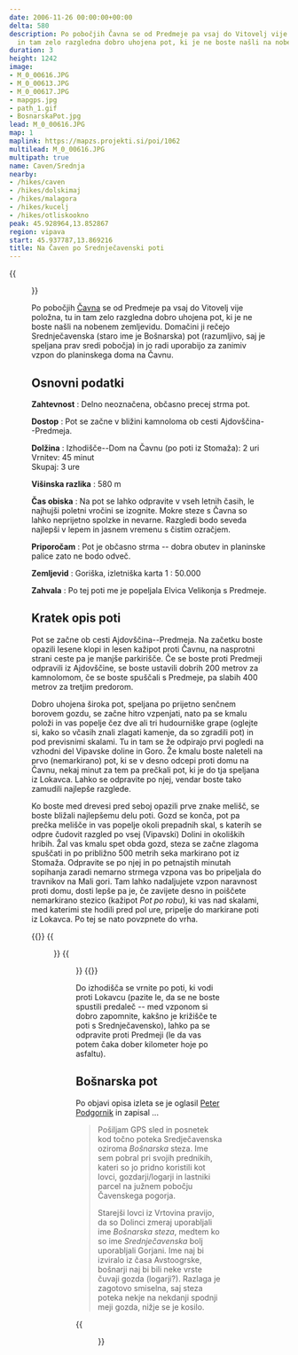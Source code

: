 ```yaml
---
date: 2006-11-26 00:00:00+00:00
delta: 580
description: Po pobočjih Čavna se od Predmeje pa vsaj do Vitovelj vije položna, tu
  in tam zelo razgledna dobro uhojena pot, ki je ne boste našli na nobenem zemljevidu.
duration: 3
height: 1242
image:
- M_0_00616.JPG
- M_0_00613.JPG
- M_0_00617.JPG
- mapgps.jpg
- path_1.gif
- BosnarskaPot.jpg
lead: M_0_00616.JPG
map: 1
maplink: https://mapzs.projekti.si/poi/1062
multilead: M_0_00616.JPG
multipath: true
name: Caven/Srednja
nearby:
- /hikes/caven
- /hikes/dolskimaj
- /hikes/malagora
- /hikes/kucelj
- /hikes/otliskookno
peak: 45.928964,13.852867
region: vipava
start: 45.937787,13.869216
title: Na Čaven po Srednječavenski poti
---
```

{{<figure src="M_0_00616.JPG">}}

Po pobočjih [Čavna](../) se od Predmeje pa vsaj do Vitovelj vije položna, tu in tam zelo razgledna dobro uhojena pot, ki je ne boste našli na nobenem zemljevidu. Domačini ji rečejo Srednječavenska (staro ime je Bošnarska) pot (razumljivo, saj je speljana prav sredi pobočja) in jo radi uporabijo za zanimiv vzpon do planinskega doma na Čavnu.

## Osnovni podatki

**Zahtevnost**
:   Delno neoznačena, občasno precej strma pot.

**Dostop**
:   Pot se začne v bližini kamnoloma ob cesti Ajdovščina--Predmeja.

**Dolžina**
:   Izhodišče--Dom na Čavnu (po poti iz Stomaža): 2 uri\
    Vrnitev: 45 minut\
    Skupaj: 3 ure

**Višinska razlika**
:   580 m

**Čas obiska**
:   Na pot se lahko odpravite v vseh letnih časih, le najhujši poletni vročini se izognite. Mokre steze s Čavna so lahko neprijetno spolzke in nevarne. Razgledi bodo seveda najlepši v lepem in jasnem vremenu s čistim ozračjem.

**Priporočam**
:   Pot je občasno strma -- dobra obutev in planinske palice zato ne bodo odveč.

**Zemljevid**
:   Goriška, izletniška karta 1 : 50.000

**Zahvala**
:   Po tej poti me je popeljala Elvica Velikonja s Predmeje.

Kratek opis poti
----------------

Pot se začne ob cesti Ajdovščina--Predmeja. Na začetku boste opazili lesene klopi in lesen kažipot proti Čavnu, na nasprotni strani ceste pa je manjše parkirišče. Če se boste proti Predmeji odpravili iz Ajdovščine, se boste ustavili dobrih 200 metrov za kamnolomom, če se boste spuščali s Predmeje, pa slabih 400 metrov za tretjim predorom.

Dobro uhojena široka pot, speljana po prijetno senčnem borovem gozdu, se začne hitro vzpenjati, nato pa se kmalu položi in vas popelje čez dve ali tri hudourniške grape (oglejte si, kako so včasih znali zlagati kamenje, da so zgradili pot) in pod previsnimi skalami. Tu in tam se že odpirajo prvi pogledi na vzhodni del Vipavske doline in Goro. Že kmalu boste naleteli na prvo (nemarkirano) pot, ki se v desno odcepi proti domu na Čavnu, nekaj minut za tem pa prečkali pot, ki je do tja speljana iz Lokavca. Lahko se odpravite po njej, vendar boste tako zamudili najlepše razglede.

Ko boste med drevesi pred seboj opazili prve znake melišč, se boste bližali najlepšemu delu poti. Gozd se konča, pot pa prečka melišče in vas popelje okoli prepadnih skal, s katerih se odpre čudovit razgled po vsej (Vipavski) Dolini in okoliških hribih. Žal vas kmalu spet obda gozd, steza se začne zlagoma spuščati in po približno 500 metrih seka markirano pot iz Stomaža. Odpravite se po njej in po petnajstih minutah sopihanja zaradi nemarno strmega vzpona vas bo pripeljala do travnikov na Mali gori. Tam lahko nadaljujete vzpon naravnost proti domu, dosti lepše pa je, če zavijete desno in poiščete nemarkirano stezico (kažipot *Pot po robu*), ki vas nad skalami, med katerimi ste hodili pred pol ure, pripelje do markirane poti iz Lokavca. Po tej se nato povzpnete do vrha.

{{<gallery>}}
{{<figure src="M_0_00613.JPG">}}
{{<figure src="M_0_00617.JPG">}}
{{</gallery>}}

Do izhodišča se vrnite po poti, ki vodi proti Lokavcu (pazite le, da se ne boste spustili predaleč -- med vzponom si dobro zapomnite, kakšno je križišče te poti s Srednječavensko), lahko pa se odpravite proti Predmeji (le da vas potem čaka dober kilometer hoje po asfaltu).

Bošnarska pot
-------------

Po objavi opisa izleta se je oglasil [Peter Podgornik](http://www.primorskestene.com/o-uredniku) in zapisal ...

> Pošiljam GPS sled in posnetek kod točno poteka Sredječavenska oziroma *Bošnarska* steza. Ime sem pobral pri svojih prednikih, kateri so jo pridno koristili kot lovci, gozdarji/logarji in lastniki parcel na južnem pobočju Čavenskega pogorja.
>
> Starejši lovci iz Vrtovina pravijo, da so Dolinci zmeraj uporabljali ime *Bošnarska steza*, medtem ko so ime *Srednječavenska* bolj uporabljali Gorjani. Ime naj bi izviralo iz časa Avstoogrske, bošnarji naj bi bili neke vrste čuvaji gozda (logarji?). Razlaga je zagotovo smiselna, saj steza poteka nekje na nekdanji spodnji meji gozda, nižje se je kosilo.

{{<figure src="BosnarskaPot.jpg" caption="">}}

